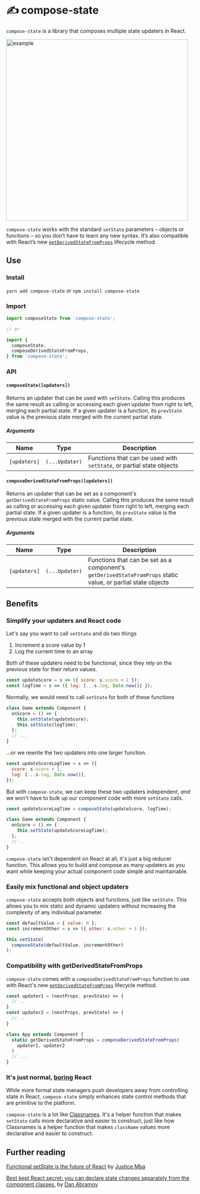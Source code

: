 # ✍️ compose-state

`compose-state` is a library that composes multiple state updaters in React.

<img width="488" src="https://user-images.githubusercontent.com/4934193/39415633-8ed13b02-4bfa-11e8-9e0e-b706ae68fdbc.png" alt="example" />

`compose-state` works with the standard `setState` parameters – objects or functions – so you don’t have to learn any new syntax. It’s also compatible with React’s new [`getDerivedStateFromProps`](https://reactjs.org/docs/react-component.html#static-getderivedstatefromprops) lifecycle method.

## Use

### Install

`yarn add compose-state` or `npm install compose-state`

### Import

```jsx
import composeState from 'compose-state';

// or

import {
  composeState,
  composeDerivedStateFromProps,
} from 'compose-state';
```

### API

#### `composeState([updaters])`

Returns an updater that can be used with `setState`. Calling this produces the same result as calling or accessing each given updater from right to left, merging each partial state. If a given updater is a function, its `prevState` value is the previous state merged with the current partial state.

##### Arguments

| Name | Type | Description |
| - | - | - |
| `[updaters]` | `(...Updater)` | Functions that can be used with `setState`, or partial state objects |

#### `composeDerivedStateFromProps([updaters])`

Returns an updater that can be set as a component's `getDerivedStateFromProps` static value. Calling this produces the same result as calling or accessing each given updater from right to left, merging each partial state. If a given updater is a function, its `prevState` value is the previous state merged with the current partial state.

##### Arguments

| Name | Type | Description |
| - | - | - |
| `[updaters]` | `(...Updater)` | Functions that can be set as a component's `getDerivedStateFromProps` static value, or partial state objects |

## Benefits

### Simplify your updaters and React code

Let's say you want to call `setState` and do two things

1. Increment a score value by 1
2. Log the current time to an array

Both of these updaters need to be functional, since they rely on the previous state for their return values.

```jsx
const updateScore = s => ({ score: s.score + 1 });
const logTime = s => ({ log: [...s.log, Date.now()] });
```

Normally, we would need to call `setState` for both of these functions

```jsx
class Game extends Component {
  onScore = () => {
    this.setState(updateScore);
    this.setState(logTime);
  };
  // ...
}
```

...or we rewrite the two updaters into one larger function.

```jsx
const updateScoreLogTime = s => ({
  score: s.score + 1,
  log: [...s.log, Date.now()],
});
```

But with `compose-state`, we can keep these two updaters independent, _and_ we won't have to bulk up our component code with more `setState` calls.

```jsx
const updateScoreLogTime = composeState(updateScore, logTime);

class Game extends Component {
  onScore = () => {
    this.setState(updateScoreLogTime);
  };
  // ...
}
```

`compose-state` isn't dependent on React at all, it's just a big reducer function. This allows you to build and compose as many updaters as you want while keeping your actual component code simple and maintainable.

### Easily mix functional and object updaters

`compose-state` accepts both objects and functions, just like `setState`. This allows you to mix static and dynamic updaters without increasing the complexity of any individual parameter.

```jsx
const defaultValue = { value: 0 };
const incrementOther = s => ({ other: s.other + 1 });

this.setState(
  composeState(defaultValue, incrementOther)
);
```

### Compatibility with getDerivedStateFromProps

`compose-state` comes with a `composeDerivedStateFromProps` function to use with React's new [`getDerivedStateFromProps`](https://reactjs.org/docs/react-component.html#static-getderivedstatefromprops) lifecycle method.

```jsx
const updater1 = (nextProps, prevState) => {
  // ...
}
const updater2 = (nextProps, prevState) => {
  // ...
}

class App extends Component {
  static getDerivedStateFromProps = composeDerivedStateFromProps(
    updater1, updater2
  )
  // ...
}
```

### It's just normal, [boring](https://twitter.com/jevakallio/status/987062864002342912) React

While more formal state managers push developers away from controlling state in React, `compose-state` simply enhances state control methods that are primitive to the platform.

`compose-state` is a lot like [Classnames](https://github.com/JedWatson/classnames). It's a helper function that makes `setState` calls more declarative and easier to construct, just like how Classnames is a helper function that makes `className` values more declarative and easier to construct.

## Further reading

[Functional setState is the future of React](https://medium.freecodecamp.org/functional-setstate-is-the-future-of-react-374f30401b6b) by [Justice Mba](https://twitter.com/Daajust)

[Best kept React secret: you can declare state changes separately from the component classes.](https://twitter.com/dan_abramov/status/824308413559668744) by [Dan Abramov](https://twitter.com/dan_abramov)

